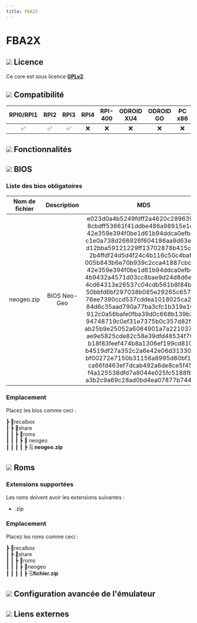 ```yaml
---
title: FBA2X
---
```


# FBA2X



## ![](/migration-images/emulateurs/consoles-de-salon/neo-geo/gerald-g-parchment-background-or-border-5.svg) Licence

Ce core est sous licence [**GPLv2**](https://github.com/recalbox/pifba/blob/master/LICENSE).

## ![](/migration-images/emulateurs/consoles-de-salon/neo-geo/compatibility.png) Compatibilité

| RPI0/RPI1 | RPI2 | RPI3 | RPI4 | RPI-400 | ODROID XU4 | ODROID GO | PC x86 | PC X86\_64 |
| :---: | :---: | :---: | :---: | :---: | :---: | :---: | :---: | :---: |
| ✅ | ✅ | ✅ | ❌ | ❌ | ❌ | ❌ | ❌ | ❌ |

## ![](/migration-images/emulateurs/consoles-de-salon/neo-geo/cogwheel-145804_640.png) Fonctionnalités



## ![](/migration-images/emulateurs/consoles-de-salon/neo-geo/tqfp32.svg) BIOS

### Liste des bios obligatoires

| Nom de fichier | Description | MD5 | Fourni |
| :---: | :---: | :---: | :---: |
| neogeo.zip | BIOS Neo-Geo | e023d0a4b5249fdff2a4620c28963944 8cbdff53661f41ddbe486a98915e1ec9 42e359e394f0be1d61b94ddca0efbe6c c1e0a738d266926f604186aa9d63e4db d12bba59121229ff13702878b415cb7c 2b4ffdf24d5d4f24c4b116c50c4bafc3 005b843b6e70b939c2cca41887cbc371 42e359e394f0be1d61b94ddca0efbe6c 4b9432a4571d03cc8bae9d24d8d6eb40 4cd64313e26537c04cdb561b8f84b0e4 50bbfd6bf297038b085e29265c65723a 76ee7390ccd537cddea1018025ca29a8 84d6c35aad790a77ba3cfc1b319e1061 912c0a56bafe0fba39d0c668b139b250 94748719c0ef31e7375b0c357d82fc89 ab25b9e25052a6064901a7a221037eb6 ae9e5825cde82c58e39dfd48534f7060 b18f83feef474b8a1306ef199cd810a2 b4519df27a352c2a6e42e06d31330d91 bf00272e7150b31156a8995d60bf185d ca66fd463ef7dcab492a6de8ce5f45eb f4a125538dfd7a8044e025fc5188fb88 a3b2c9a69c28ad0bd4ea07877b744bbe | ❌  |

### **Emplacement**

Placez les bios comme ceci :

┣ 📁recalbox  
┃ ┣ 📁share  
┃ ┃ ┣ 📁roms  
┃ ┃ ┃ ┣ 📁 neogeo  
┃ ┃ ┃ ┃ ┣ 🗒 **neogeo.zip**  

## ![](/migration-images/emulateurs/consoles-de-salon/neo-geo/rom-30098_640.png) Roms

### **Extensions supportées**

Les roms doivent avoir les extensions suivantes :

* .zip

### **Emplacement**

Placez les roms comme ceci : 

┣ 📁recalbox  
┃ ┣ 📁share  
┃ ┃ ┣ 📁roms  
┃ ┃ ┃ ┣ 📁neogeo  
┃ ┃ ┃ ┃ ┣ 🗒**fichier.zip**  

## ![](/migration-images/emulateurs/consoles-de-salon/neo-geo/hammer-28636_640.png) Configuration avancée de l'émulateur



## ![](/migration-images/emulateurs/consoles-de-salon/neo-geo/kisspng-web-development-world-wide-web-computer-icons-webs-world-wide-web-icon-png-5ab05c24477216.4540070115215073642927.png) Liens externes

